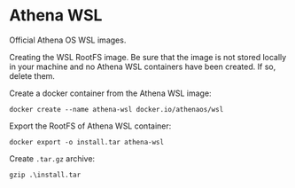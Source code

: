 # Athena WSL
Official Athena OS WSL images.

Creating the WSL RootFS image. Be sure that the image is not stored locally in your machine and no Athena WSL containers have been created. If so, delete them.

Create a docker container from the Athena WSL image:
```
docker create --name athena-wsl docker.io/athenaos/wsl
```
Export the RootFS of Athena WSL container:
```
docker export -o install.tar athena-wsl
```
Create `.tar.gz` archive:
```
gzip .\install.tar
```
